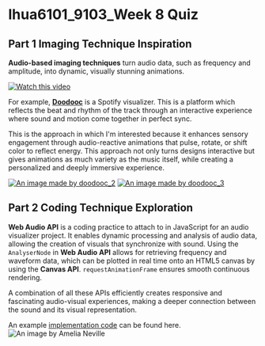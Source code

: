 # lhua6101_9103_Week 8 Quiz
## Part 1 Imaging Technique Inspiration

**Audio-based imaging techniques** turn audio data, such as frequency and amplitude, into dynamic, visually stunning animations. 

[![Watch this video](https://doodooc.com/_next/image?url=https%3A%2F%2Fdoodooc-lake.ams3.digitaloceanspaces.com%2FUploads%2Fthumbnail%2Ff2c65bbd-cbda-40ab-97b0-ab0ad5d872f0.jpg&w=384&q=75)](https://doodooc.com/music-visualization/starlight-ball-%7C-music-visualizer-185)

For example, [**Doodooc**](https://doodooc.com/) is a Spotify visualizer. This is a platform which reflects the beat and rhythm of the track through an interactive experience where sound and motion come together in perfect sync. 

This is the approach in which I'm interested because it enhances sensory engagement through audio-reactive animations that pulse, rotate, or shift color to reflect energy. This approach not only turns designs interactive but gives animations as much variety as the music itself, while creating a personalized and deeply immersive experience.

[![An image made by doodooc_2](https://doodooc.com/_next/image?url=https%3A%2F%2Fdoodooc-lake.ams3.digitaloceanspaces.com%2FUploads%2F4d0ec26d-a8c6-4328-9247-740c465827a0.jpg&w=3840&q=75)](https://doodooc.com/music-visualization/thorn-%7C-music-visualizer-302)
[![An image made by doodooc_3](https://doodooc.com/_next/image?url=https%3A%2F%2Fdoodooc-lake.ams3.digitaloceanspaces.com%2FUploads%2Fdf60d871-e679-451a-8518-3900f28428a2.jpg&w=3840&q=75)](https://doodooc.com/music-visualization/desperate-bust-%7C-music-visualizer-240)

## Part 2 Coding Technique Exploration

**Web Audio API** is a coding practice to attach to in JavaScript for an audio visualizer project. It enables dynamic processing and analysis of audio data, allowing the creation of visuals that synchronize with sound. Using the `AnalyserNode` in **Web Audio API** allows for retrieving frequency and waveform data, which can be plotted in real time onto an HTML5 canvas by using the **Canvas API**. `requestAnimationFrame` ensures smooth continuous rendering. 

A combination of all these APIs efficiently creates responsive and fascinating audio-visual experiences, making a deeper connection between the sound and its visual representation.

An example [implementation code](https://medium.com/@muzikgirl12/synesthesia-and-audio-visualizers-76a12a85739e) can be found here.
![An image by Amelia Neville](https://miro.medium.com/v2/resize:fit:1400/format:webp/1*LA8-JeIdF7cZ_IRAiyNWsw.png)